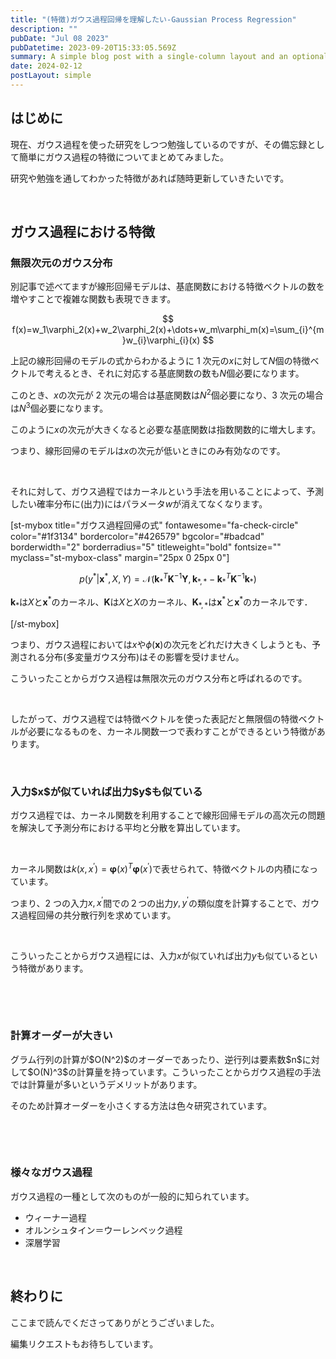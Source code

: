 ```yaml
---
title: "(特徴)ガウス過程回帰を理解したい-Gaussian Process Regression"
description: ""
pubDate: "Jul 08 2023"
pubDatetime: 2023-09-20T15:33:05.569Z
summary: A simple blog post with a single-column layout and an optional cover banner.
date: 2024-02-12
postLayout: simple
---
```


<h2>はじめに</h2>
現在、ガウス過程を使った研究をしつつ勉強しているのですが、その備忘録として簡単にガウス過程の特徴についてまとめてみました。

研究や勉強を通してわかった特徴があれば随時更新していきたいです。

&nbsp;

<h2>ガウス過程における特徴</h2>
<h3>無限次元のガウス分布</h3>
別記事で述べてますが線形回帰モデルは、基底関数における特徴ベクトルの数を増やすことで複雑な関数も表現できます。

$$
f(x)=w_1\varphi_2(x)+w_2\varphi_2(x)+\dots+w_m\varphi_m(x)=\sum_{i}^{m}w_{i}\varphi_{i}(x)
$$

上記の線形回帰のモデルの式からわかるように 1 次元の$x$に対して$N$個の特徴ベクトルで考えるとき、それに対応する基底関数の数も$N$個必要になります。

このとき、$x$の次元が 2 次元の場合は基底関数は$N^2$個必要になり、3 次元の場合は$N^3$個必要になります。

このように$x$の次元が大きくなると必要な基底関数は指数関数的に増大します。

つまり、線形回帰のモデルは$x$の次元が低いときにのみ有効なのです。

&nbsp;

それに対して、ガウス過程ではカーネルという手法を用いることによって、予測したい確率分布に(出力)にはパラメータ$w$が消えてなくなります。

[st-mybox title="ガウス過程回帰の式" fontawesome="fa-check-circle" color="#1f3134" bordercolor="#426579" bgcolor="#badcad" borderwidth="2" borderradius="5" titleweight="bold" fontsize="" myclass="st-mybox-class" margin="25px 0 25px 0"]

$$p(y^{\ast}|\mathbf{x}^{\ast},X,Y)=\mathcal{N}(\mathbf{k}^T_{\ast}\mathbf{K}^{-1}\mathbf{Y},\mathbf{k}_{\ast,\ast}-\mathbf{k}^T_{\ast}\mathbf{K}^{-1}\mathbf{k}_{\ast})$$

$\mathbf{k}_{\ast}$は$X$と$\mathbf{x}^{\ast}$のカーネル、$\mathbf{K}$は$X$と$X$のカーネル、$\mathbf{K}_{\ast,\ast}$は$\mathbf{x}^{\ast}$と$\mathbf{x}^{\ast}$のカーネルです．

[/st-mybox]

<span class="st-mymarker-s">つまり、ガウス過程においては$x$や$\phi(\mathbf{x})$の次元をどれだけ大きくしようとも、予測される分布(多変量ガウス分布)はその影響を受けません</span>。

こういったことからガウス過程は<span class="hutoaka"><span class="huto">無限次元のガウス分布</span></span>と呼ばれるのです。

&nbsp;

したがって、ガウス過程では特徴ベクトルを使った表記だと無限個の特徴ベクトルが必要になるものを、カーネル関数一つで表わすことができるという特徴があります。

&nbsp;

<h3>入力$x$が似ていれば出力$y$も似ている</h3>
ガウス過程では、カーネル関数を利用することで線形回帰モデルの高次元の問題を解決して予測分布における平均と分散を算出しています。

&nbsp;

カーネル関数は$k(x,x^{\prime})=\boldsymbol \varphi(x)^T\boldsymbol \varphi(x^{\prime})$で表せられて、特徴ベクトルの内積になっています。

つまり、2 つの入力$x,x^{\prime}$間での２つの出力$y, y^{\prime}$の類似度を計算することで、ガウス過程回帰の共分散行列を求めています。

&nbsp;

こういったことからガウス過程には、<span class="st-mymarker-s">入力$x$が似ていれば出力$y$も似ているという</span>特徴があります。

&nbsp;

&nbsp;

<h3>計算オーダーが大きい</h3>
グラム行列の計算が$O(N^2)$のオーダーであったり、逆行列は要素数$n$に対して$O(N)^3$の計算量を持っています。こういったことからガウス過程の手法では計算量が多いというデメリットがあります。

そのため計算オーダーを小さくする方法は色々研究されています。

&nbsp;

&nbsp;

<h3>様々なガウス過程</h3>
ガウス過程の一種として次のものが一般的に知られています。
<ul>
 	<li>ウィーナー過程</li>
 	<li>オルンシュタイン＝ウーレンベック過程</li>
 	<li>深層学習</li>
</ul>
&nbsp;
<h2>終わりに</h2>
ここまで読んでくださってありがとうございました。

編集リクエストもお待ちしています。
